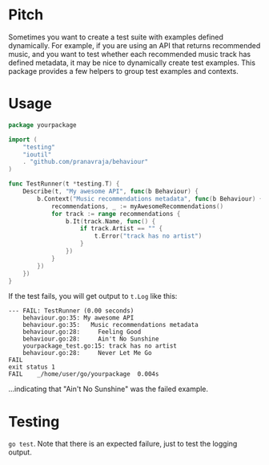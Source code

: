 # Pitch

Sometimes you want to create a test suite with examples defined dynamically. For example, if you are using an API that returns recommended music, and you want to test whether each recommended music track has defined metadata, it may be nice to dynamically create test examples. This package provides a few helpers to group test examples and contexts.

# Usage

```go
package yourpackage

import (
    "testing"
    "ioutil"
    . "github.com/pranavraja/behaviour"
)

func TestRunner(t *testing.T) {
    Describe(t, "My awesome API", func(b Behaviour) {
        b.Context("Music recommendations metadata", func(b Behaviour) {
            recommendations, _ := myAwesomeRecommendations()
            for track := range recommendations {
                b.It(track.Name, func() {
                    if track.Artist == "" {
                        t.Error("track has no artist")
                    }
                })
            }
        })
    })
}
```

If the test fails, you will get output to `t.Log` like this:

    --- FAIL: TestRunner (0.00 seconds)
        behaviour.go:35: My awesome API
        behaviour.go:35:   Music recommendations metadata
        behaviour.go:28:     Feeling Good
        behaviour.go:28:     Ain't No Sunshine
        yourpackage_test.go:15: track has no artist
        behaviour.go:28:     Never Let Me Go
    FAIL
    exit status 1
    FAIL    _/home/user/go/yourpackage  0.004s

...indicating that "Ain't No Sunshine" was the failed example.

# Testing

`go test`. Note that there is an expected failure, just to test the logging output.


